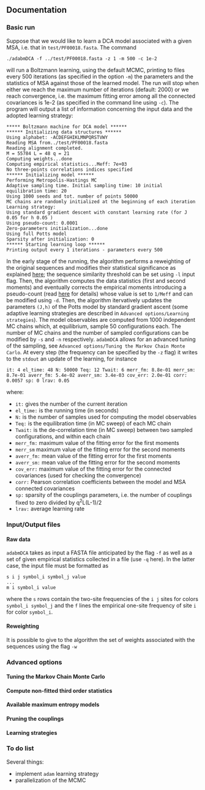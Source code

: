 

## Documentation 

### Basic run
Suppose that we would like to learn a DCA model associated with a given MSA, i.e. that in `test/PF00018.fasta`. The command
```
./adabmDCA -f ../test/PF00018.fasta -z 1 -m 500 -c 1e-2 
```
will run a Boltzmann learning, using the default MCMC, printing to files every 500 iterations (as specified in the option `-m`) the parameters and the statistics of MSA against those of the learned model. The run will stop when either we reach the maximum number of iterations (default: 2000) or we reach convergence, i.e. the maximum fitting error among all the connected covariances is 1e-2 (as specified in the command line using `-c`).
The program will output a list of information concerning the input data and the adopted learning strategy:
```
***** Boltzmann machine for DCA model ******
****** Initializing data structures ******
Using alphabet: -ACDEFGHIKLMNPQRSTVWY
Reading MSA from../test/PF00018.fasta
Reading alignment completed.
M = 55784 L = 48 q = 21
Computing weights...done
Computing empirical statistics...Meff: 7e+03
No three-points correlations indices specified
****** Initializing model ******
Performing Metropolis-Hastings MC
Adaptive sampling time. Initial sampling time: 10 initial equilibration time: 20
Using 1000 seeds and tot. number of points 50000
MC chains are randomly initialized at the beginning of each iteration
Learning strategy: 
Using standard gradient descent with constant learning rate (for J 0.05 for h 0.05 )
Using pseudo-count: 0.0001
Zero-parameters initialization...done
Using full Potts model
Sparsity after initialization: 0
****** Starting learning loop ******
Printing output every 1 iterations - parameters every 500

```
In the early stage of the running, the algorithm performs a reweighting of the original sequences and modifies their statistical significance as explained [here](https://www.pnas.org/content/108/49/E1293); the sequence similarity threshold can be set using `-l` input flag. Then, the algorithm computes the data statistics (first and second moments) and eventually corrects the empirical moments introducing a pseudo-count (read [here](https://journals.aps.org/pre/abstract/10.1103/PhysRevE.90.012132) for details) whose value is set to `1/Meff` and can be modified using `-d`.
Then, the algorithm itervatively updates the parameters `(J,h)` of the Potts model by standard gradient ascent (some adaptive learning strategies are described in `Advanced options/Learning strategies`). The model observables are computed from 1000 independent MC chains which, at equilibrium, sample 50 configurations each. The number of MC chains and the number of sampled configurations can be modified by `-s` and `-n` respectively. `adabmDCA` allows for an advanced tuning of the sampling, see `Advanced options/Tuning the Markov Chain Monte Carlo`.
At every step (the frequency can be specified by the `-z` flag)  it writes to the `stdout` an update of the learning, for instance
```
it: 4 el_time: 48 N: 50000 Teq: 12 Twait: 6 merr_fm: 8.8e-01 merr_sm: 8.7e-01 averr_fm: 5.4e-02 averr_sm: 3.4e-03 cov_err: 2.0e-01 corr: 0.0057 sp: 0 lrav: 0.05
```
where:

  - `it:` gives the number of the current iteration
  - `el_time:` is the running time (in seconds)
  - `N:` is the number of samples used for computing the model observables
  - `Teq:` is the equilibration time (in MC sweep) of each MC chain
  - `Twait:` is the de-correlation time (in MC sweep) between two sampled configurations, and within each chain
  - `merr_fm:` maximum value of the fitting error for the first moments
  - `merr_sm` maximum value of the fitting error for the second moments
  - `averr_fm:` mean value of the fitting error for the first moments
  - `averr_sm:` mean value of the fitting error for the second moments
  - `cov_err:` maximum value of the fitting error for the connected covariances (used for checking the convergence)
  - `corr:` Pearson correlation coefficients between the model and MSA connected covariances
  - `sp:` sparsity of the couplings parameters, i.e. the number of couplings fixed to zero divided by q<sup>2</sup>L(L-1)/2
  - `lrav:` average learning rate
  
### Input/Output files

#### Raw data

`adabmDCA` takes as input a FASTA file anticipated by the flag `-f` as well as a set of given empirical statistics collected in a file (use `-q` here). In the latter case, the input file must be formatted as
```
s i j symbol_i symbol_j value
...
m i symbol_i value
```
where the `s` rows contain the two-site frequencies of the `i j` sites for colors `symbol_i symbol_j` and the `f` lines the empirical one-site frequency of site `i` for color `symbol_i`. 

#### Reweighting 
It is possible to give to the algorithm the set of weights associated with the sequences using the flag `-w`





### Advanced options

#### Tuning the Markov Chain Monte Carlo

#### Compute non-fitted third order statistics

#### Available maximum entropy models

#### Pruning the couplings

#### Learning strategies

### To do list

Several things:

  - implement ```adam``` learning strategy
  - parallelization of the MCMC




